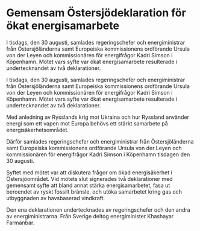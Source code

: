 # Gemensam Östersjödeklaration för ökat energisamarbete

I tisdags, den 30 augusti, samlades regeringschefer och energiministrar från Östersjöländerna samt Europeiska kommissionens ordförande Ursula von der Leyen och kommissionären för energifrågor Kadri Simson i Köpenhamn. Mötet vars syfte var ökat energisamarbete resulterade i undertecknandet av två deklarationer.

I tisdags, den 30 augusti, samlades regeringschefer och energiministrar från Östersjöländerna samt Europeiska kommissionens ordförande Ursula von der Leyen och kommissionären för energifrågor Kadri Simson i Köpenhamn. Mötet vars syfte var ökat energisamarbete resulterade i undertecknandet av två deklarationer.

Med anledning av Rysslands krig mot Ukraina och hur Ryssland använder energi som ett vapen mot Europa behövs ett stärkt samarbete på energisäkerhetsområdet.

Därför samlades regeringschefer och energiministrar från Östersjöländerna samt Europeiska kommissionens ordförande Ursula von der Leyen och kommissionären för energifrågor Kadri Simson i Köpenhamn tisdagen den 30 augusti.

Syftet med mötet var att diskutera frågor om ökad energisäkerhet i Östersjöområdet. Vid mötets slut signerades två deklarationer med gemensamt syfte att bland annat stärka energisamarbetet, fasa ut beroendet av ryskt fossilt bränsle, och utöka samarbetet kring gas och utbyggnaden av havsbaserad vindkraft.

Den ena deklarationen undertecknades av regeringschefer och den andra av energiministrarna. Från Sverige deltog energiminister Khashayar Farmanbar.
